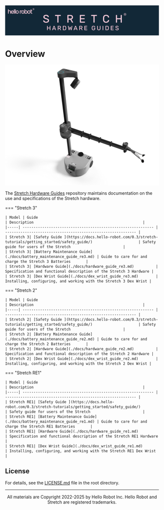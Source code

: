 ![](./docs/images/banner.png)

# Overview
![](./docs/images/stretch_top_view.png)

The [Stretch Hardware Guides](https://github.com/hello-robot/stretch_hardware_guides) repository maintains documentation on the use and specifications of the Stretch hardware.

=== "Stretch 3"
    
    | Model | Guide                                                        | Description                                                  |
    |-----| ------------------------------------------------------------ | ------------------------------------------------------------ |
    | Stretch 3| [Safety Guide ](https://docs.hello-robot.com/0.3/stretch-tutorials/getting_started/safety_guide/)                     | Safety guide for users of the Stretch                        |
    | Stretch 3| [Battery Maintenance Guide](./docs/battery_maintenance_guide_re3.md) | Guide to care for and charge the Stretch 3 Batteries       |
    | Stretch 3| [Hardware Guide](./docs/hardware_guide_re3.md)          | Specification and functional description of the Stretch 3 Hardware |
    | Stretch 3| [Dex Wrist Guide](./docs/dex_wrist_guide_re3.md)        | Installing, configuring, and working with the Stretch 3 Dex Wrist |

=== "Stretch 2"
    
    | Model | Guide                                                        | Description                                                  |
    |-----| ------------------------------------------------------------ | ------------------------------------------------------------ |
    | Stretch 2| [Safety Guide ](https://docs.hello-robot.com/0.3/stretch-tutorials/getting_started/safety_guide/)                     | Safety guide for users of the Stretch                        |
    | Stretch 2| [Battery Maintenance Guide](./docs/battery_maintenance_guide_re2.md) | Guide to care for and charge the Stretch 2 Batteries       |
    | Stretch 2| [Hardware Guide](./docs/hardware_guide_re2.md)          | Specification and functional description of the Stretch 2 Hardware |
    | Stretch 2| [Dex Wrist Guide](./docs/dex_wrist_guide_re2.md)        | Installing, configuring, and working with the Stretch 2 Dex Wrist |

=== "Stretch RE1"
    
    | Model | Guide                                                        | Description                                                  |
    |-----| ------------------------------------------------------------ | ------------------------------------------------------------ |
    | Stretch RE1| [Safety Guide ](https://docs.hello-robot.com/0.3/stretch-tutorials/getting_started/safety_guide/)                     | Safety guide for users of the Stretch                        |
    | Stretch RE1| [Battery Maintenance Guide](./docs/battery_maintenance_guide_re1.md) | Guide to care for and charge the Stretch RE1 Batteries       |
    | Stretch RE1| [Hardware Guide](./docs/hardware_guide_re1.md)          | Specification and functional description of the Stretch RE1 Hardware |
    | Stretch RE1| [Dex Wrist Guide](./docs/dex_wrist_guide_re1.md)        | Installing, configuring, and working with the Stretch RE1 Dex Wrist |




## License

For details, see the [LICENSE.md](https://github.com/hello-robot/stretch_hardware_guides/blob/master/LICENSE.md) file in the root directory.

------
<div align="center"> All materials are Copyright 2022-2025 by Hello Robot Inc. Hello Robot and Stretch are registered trademarks.</div>
